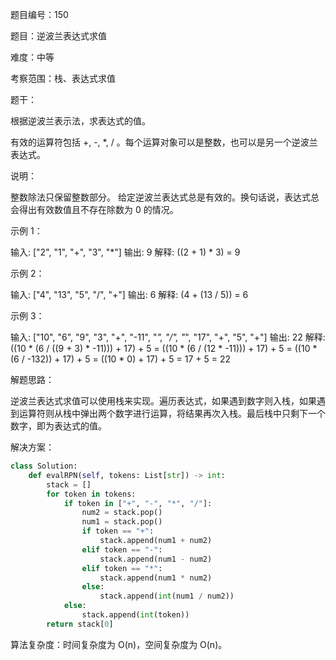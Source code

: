 题目编号：150

题目：逆波兰表达式求值

难度：中等

考察范围：栈、表达式求值

题干：

根据逆波兰表示法，求表达式的值。

有效的运算符包括 +, -, *, / 。每个运算对象可以是整数，也可以是另一个逆波兰表达式。

说明：

整数除法只保留整数部分。
给定逆波兰表达式总是有效的。换句话说，表达式总会得出有效数值且不存在除数为 0 的情况。

示例 1：

输入: ["2", "1", "+", "3", "*"]
输出: 9
解释: ((2 + 1) * 3) = 9

示例 2：

输入: ["4", "13", "5", "/", "+"]
输出: 6
解释: (4 + (13 / 5)) = 6

示例 3：

输入: ["10", "6", "9", "3", "+", "-11", "*", "/", "*", "17", "+", "5", "+"]
输出: 22
解释: 
  ((10 * (6 / ((9 + 3) * -11))) + 17) + 5
= ((10 * (6 / (12 * -11))) + 17) + 5
= ((10 * (6 / -132)) + 17) + 5
= ((10 * 0) + 17) + 5
= 17 + 5
= 22

解题思路：

逆波兰表达式求值可以使用栈来实现。遍历表达式，如果遇到数字则入栈，如果遇到运算符则从栈中弹出两个数字进行运算，将结果再次入栈。最后栈中只剩下一个数字，即为表达式的值。

解决方案：

```python
class Solution:
    def evalRPN(self, tokens: List[str]) -> int:
        stack = []
        for token in tokens:
            if token in ["+", "-", "*", "/"]:
                num2 = stack.pop()
                num1 = stack.pop()
                if token == "+":
                    stack.append(num1 + num2)
                elif token == "-":
                    stack.append(num1 - num2)
                elif token == "*":
                    stack.append(num1 * num2)
                else:
                    stack.append(int(num1 / num2))
            else:
                stack.append(int(token))
        return stack[0]
```

算法复杂度：时间复杂度为 O(n)，空间复杂度为 O(n)。